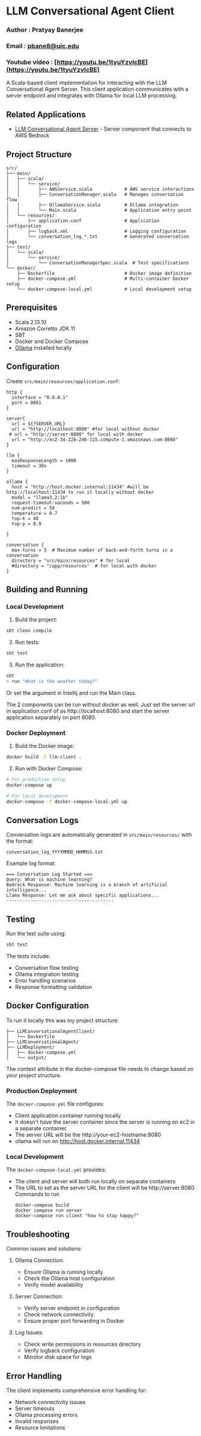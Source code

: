 # LLM Conversational Agent Client

### Author : Pratyay Banerjee
### Email : pbane8@uic.edu
### Youtube video : [https://youtu.be/1tyuYzvIcBE](https://youtu.be/1tyuYzvIcBE)
A Scala-based client implementation for interacting with the LLM Conversational Agent Server. This client application communicates with a server endpoint and integrates with Ollama for local LLM processing.


## Related Applications
- [LLM Conversational Agent Server](https://github.com/prat-bane/LLMConversationalAgent) - Server component that connects to AWS Bedrock

## Project Structure
```
src/
├── main/
│   ├── scala/
│   │   └── service/
│   │       ├── AWSService.scala            # AWS service interactions
│   │       ├── ConversationManager.scala   # Manages conversation flow
│   │       ├── OllamaService.scala         # Ollama integration
│   │       └── Main.scala                  # Application entry point
│   └── resources/
│       ├── application.conf                # Application configuration
│       ├── logback.xml                     # Logging configuration
│       └── conversation_log_*.txt          # Generated conversation logs
├── test/
│   └── scala/
│       └── service/
│           └── ConversationManagerSpec.scala  # Test specifications
└── docker/
    ├── Dockerfile                          # Docker image definition
    ├── docker-compose.yml                  # Multi-container Docker setup
    └── docker-compose-local.yml            # Local development setup
```

## Prerequisites
- Scala 2.13.10
- Amazon Corretto JDK 11
- SBT
- Docker and Docker Compose
- [Ollama](https://ollama.ai/) installed locally

## Configuration

Create `src/main/resources/application.conf`:
```hocon
http {
  interface = "0.0.0.1"
  port = 8081
}

server{
  url = ${?SERVER_URL}
  url = "http://localhost:8080" #for local without docker
 # url = "http://server:8080" for local with docker
  url = "http://ec2-34-226-246-115.compute-1.amazonaws.com:8080"
}

llm {
  maxResponseLength = 1000
  timeout = 30s
}

ollama {
  host = "http://host.docker.internal:11434" #will be http://localhost:11434 to run it locally without docker
  model = "llama3.2:1b"
  request-timeout-seconds = 500
  num-predict = 50
  temperature = 0.7
  top-k = 40
  top-p = 0.9

}

conversation {
  max-turns = 5  # Maximum number of back-and-forth turns in a conversation
  directory = "src/main/resources" # for local
  #directory = "/app/resources"  # for local with docker
}
```

## Building and Running

### Local Development
1. Build the project:
```bash
sbt clean compile
```

2. Run tests:
```bash
sbt test
```

3. Run the application:
```bash
sbt
> run "What is the weather today?"
```
Or set the argument in Intellij and run the Main class.

The 2 components can be run without docker as well. Just set the server url in application.conf of as http://localhost:8080 and start the server application separately on port 8080.
### Docker Deployment
1. Build the Docker image:
```bash
docker build -t llm-client .
```

2. Run with Docker Compose:
```bash
# For production setup
docker-compose up

# For local development
docker-compose -f docker-compose-local.yml up
```



## Conversation Logs

Conversation logs are automatically generated in `src/main/resources/` with the format:
```
conversation_log_YYYYMMDD_HHMMSS.txt
```

Example log format:
```
=== Conversation Log Started ===
Query: What is machine learning?
Bedrock Response: Machine learning is a branch of artificial intelligence...
Llama Response: Let me ask about specific applications...
----------------------------------------
```

## Testing
Run the test suite using:
```bash
sbt test
```

The tests include:
- Conversation flow testing
- Ollama integration testing
- Error handling scenarios
- Response formatting validation

## Docker Configuration
To run it locally this was my project structure:
```
├── LLMConversationalAgentClient/
│   └── Dockerfile
├── LLMConversationalAgent/
├── LLMDeployment/
│   ├── docker-compose.yml
│   └── output/
```
The context attribute in the docker-compose file needs to change based on your project structure.
### Production Deployment
The `docker-compose.yml` file configures:
- Client application container running locally
- It doesn't have the server container since the server is running on ec2 in a separate container.
- The server URL will be the http://your-ec2-hostname:8080
- ollama will run on http://host.docker.internal:11434

### Local Development
The `docker-compose-local.yml` provides:
- The client and server will both run locally on separate containers
- The URL to set as the server URL for the client will be http://server:8080
  Commands to run
  ```
  docker-compose build
  docker compose run server
  docker-compose run client "how to stay happy?"
  ```

## Troubleshooting

Common issues and solutions:

1. Ollama Connection:
   - Ensure Ollama is running locally
   - Check the Ollama host configuration
   - Verify model availability

2. Server Connection:
   - Verify server endpoint in configuration
   - Check network connectivity
   - Ensure proper port forwarding in Docker

3. Log Issues:
   - Check write permissions in resources directory
   - Verify logback configuration
   - Monitor disk space for logs

## Error Handling

The client implements comprehensive error handling for:
- Network connectivity issues
- Server timeouts
- Ollama processing errors
- Invalid responses
- Resource limitations

